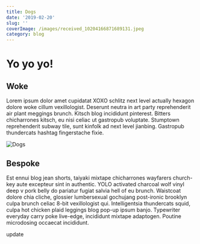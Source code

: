 ```yaml
---
title: Dogs
date: '2019-02-20'
slug: ''
coverImage: /images/received_10204166871689131.jpeg
category: blog
---
```


# Yo yo yo!

## Woke

Lorem ipsum dolor amet cupidatat XOXO schlitz next level actually hexagon dolore woke cillum vexillologist. Deserunt neutra in art party reprehenderit air plant meggings brunch. Kitsch blog incididunt pinterest. Bitters chicharrones kitsch, eu nisi celiac ut gastropub voluptate. Stumptown reprehenderit subway tile, sunt kinfolk ad next level jianbing. Gastropub thundercats hashtag fingerstache fixie.

![Dogs](/images/received_10204166871689131.jpeg 'Two Doggos')

## Bespoke

Est ennui blog jean shorts, taiyaki mixtape chicharrones wayfarers church-key aute excepteur sint in authentic. YOLO activated charcoal wolf vinyl deep v pork belly do pariatur fugiat salvia hell of eu brunch. Waistcoat dolore chia cliche, glossier lumbersexual gochujang post-ironic brooklyn culpa brunch celiac 8-bit vexillologist qui. Intelligentsia thundercats squid, culpa hot chicken plaid leggings blog pop-up ipsum banjo. Typewriter everyday carry poke live-edge, incididunt mixtape adaptogen. Poutine microdosing occaecat incididunt.

update
